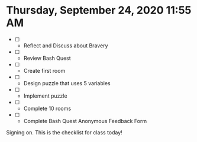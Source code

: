 # Thursday, September 24, 2020 11:55 AM
- [ ] - Reflect and Discuss about Bravery
- [ ] - Review Bash Quest
- [ ] - Create first room
- [ ] - Design puzzle that uses 5 variables
- [ ] - Implement puzzle
- [ ] - Complete 10 rooms
- [ ] - Complete Bash Quest Anonymous Feedback Form

Signing on. This is the checklist for class today!

